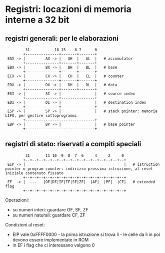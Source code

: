 # Registri: locazioni di memoria interne a 32 bit
## registri generali: per le elaborazioni   
``` 
         31           16 15    8 7      0
        +---------------+-------+-------+
 EAX -> |         AX -> |   AH  |   AL  |   # accumulator
        +---------------+-------+-------+
 EBX -> |         BX -> |   BH  |   BL  |   # base
        +---------------+-------+-------+
 ECX -> |         CX -> |   CH  |   CL  |   # counter
        +---------------+-------+-------+
 EDX -> |         DX -> |   DH  |   DL  |   # data
        +---------------+-------+-------+
 ESI -> |         SI -> |               |   # source index
        +---------------+---------------+    
 EDI -> |         DI -> |               |   # destination index
        +---------------+---------------+
 ESP -> |         SP -> |               |   # stack pointer: memoria LIFO, per gestire sottoprogrammi
        +-------------------------------+
 EBP -> |         BP -> |               |   # base pointer
        +-------------------------------+
```
## registri di stato: riservati a compiti speciali
```
         31       11 10  9  8  7  6     4     2     0
        +--+--+--+--+--+--+--+--+--+--+--+--+--+--+--+ 
 EIP -> |                                            |   # istruction pointer o program counter: indirizzo prossima istruzione, al reset iniziale contenuto fissato
        +--+--+--+--+--+--+--+--+--+--+--+--+--+--+--+ 
 EF  -> |  ...   |OF|DF|IF|TF|SF|ZF|  |AF|  |PF|  |CF|   # extended flag
        +--+--+--+--+--+--+--+--+--+--+--+--+--+--+--+ 
```
Operazioni:
- su numeri interi: guardare OF, SF, ZF
- su numeri naturali: guardare CF, ZF

Condizioni al reset:
- EIP vale 0xFFFF0000
       - la prima istruzione si trova lì
       - le celle da lì in poi devono essere implementate in ROM
- in EF i flag che ci interessano valgono 0